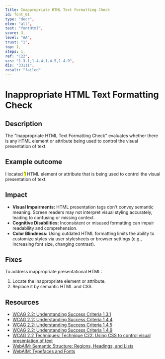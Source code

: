 ```yaml
---
Title: Inappropriate HTML Text Formatting Check
id: font_01
type: "decr",
elem: "all",
test: "fontHtml",
score: 3,
level: "AA",
trust: "1",
top: 1,
steps: 1,
ref: "C22",
scs: "1.3.1,1.4.4,1.4.5,1.4.9",
dis: "33111",
result: "failed"
---
```


# Inappropriate HTML Text Formatting Check

## Description

The "Inappropriate HTML Text Formatting Check" evaluates whether there is any HTML element or attribute being used to control the visual presentation of text.

## Example outcome

I located <mark>1</mark> HTML element or attribute that is being used to control the visual presentation of text.

## Impact

- **Visual Impairments:** HTML presentation tags don't convey semantic meaning. Screen readers may not interpret visual styling accurately, leading to confusing or missing context.
- **Cognitive Disabilities:** Inconsistent or misused formatting can impair readability and comprehension.
- **Color Blindness:** Using outdated HTML formatting limits the ability to customize styles via user stylesheets or browser settings (e.g., increasing font size, changing contrast).

## Fixes

To address inappropriate presentational HTML:

1. Locate the inappropriate element or attribute.
2. Replace it by semantic HTML and CSS.

## Resources

- [WCAG 2.2: Understanding Success Criteria 1.3.1](https://www.w3.org/WAI/WCAG22/Understanding/info-and-relationships)
- [WCAG 2.2: Understanding Success Criteria 1.4.4](https://www.w3.org/WAI/WCAG22/Understanding/resize-text)
- [WCAG 2.2: Understanding Success Criteria 1.4.5](https://www.w3.org/WAI/WCAG22/Understanding/images-of-text)
- [WCAG 2.2: Understanding Success Criteria 1.4.9](https://www.w3.org/WAI/WCAG22/Understanding/images-of-text-no-exception)
- [WCAG 2.2 Techniques: Technique C22: Using CSS to control visual presentation of text](https://www.w3.org/WAI/WCAG22/Techniques/css/C22)
- [WebAIM: Semantic Structure: Regions, Headings, and Lists](https://webaim.org/techniques/semanticstructure/)
- [WebAIM: Typefaces and Fonts](https://webaim.org/techniques/fonts/)
